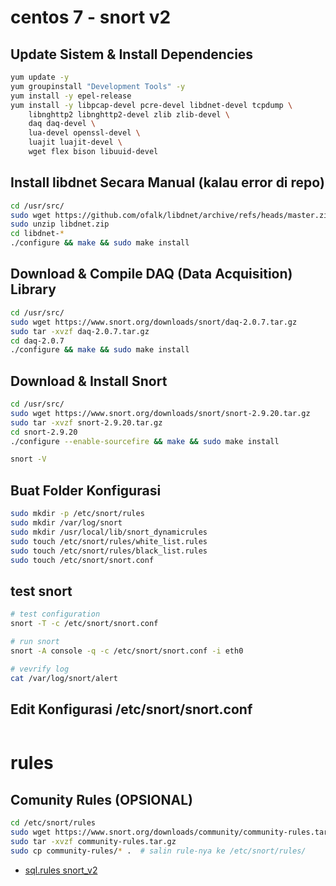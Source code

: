 # centos 7 - snort v2
## Update Sistem & Install Dependencies
```bash
yum update -y
yum groupinstall "Development Tools" -y
yum install -y epel-release
yum install -y libpcap-devel pcre-devel libdnet-devel tcpdump \
    libnghttp2 libnghttp2-devel zlib zlib-devel \
    daq daq-devel \
    lua-devel openssl-devel \
    luajit luajit-devel \
    wget flex bison libuuid-devel
```

## Install libdnet Secara Manual (kalau error di repo)
```bash
cd /usr/src/
sudo wget https://github.com/ofalk/libdnet/archive/refs/heads/master.zip -O libdnet.zip
sudo unzip libdnet.zip
cd libdnet-*
./configure && make && sudo make install
```

## Download & Compile DAQ (Data Acquisition) Library
```bash
cd /usr/src/
sudo wget https://www.snort.org/downloads/snort/daq-2.0.7.tar.gz
sudo tar -xvzf daq-2.0.7.tar.gz
cd daq-2.0.7
./configure && make && sudo make install
```

## Download & Install Snort
```bash
cd /usr/src/
sudo wget https://www.snort.org/downloads/snort/snort-2.9.20.tar.gz
sudo tar -xvzf snort-2.9.20.tar.gz
cd snort-2.9.20
./configure --enable-sourcefire && make && sudo make install

snort -V
```

## Buat Folder Konfigurasi
```bash
sudo mkdir -p /etc/snort/rules
sudo mkdir /var/log/snort
sudo mkdir /usr/local/lib/snort_dynamicrules
sudo touch /etc/snort/rules/white_list.rules
sudo touch /etc/snort/rules/black_list.rules
sudo touch /etc/snort/snort.conf
```

## test snort
```bash
# test configuration
snort -T -c /etc/snort/snort.conf

# run snort
snort -A console -q -c /etc/snort/snort.conf -i eth0

# vevrify log
cat /var/log/snort/alert
```

## Edit Konfigurasi /etc/snort/snort.conf
```bash

```

# rules
## Comunity Rules (OPSIONAL)
```bash
cd /etc/snort/rules
sudo wget https://www.snort.org/downloads/community/community-rules.tar.gz
sudo tar -xvzf community-rules.tar.gz
sudo cp community-rules/* .  # salin rule-nya ke /etc/snort/rules/
```

- [sql.rules snort_v2](./rules/snort_v2/sql.rules)
